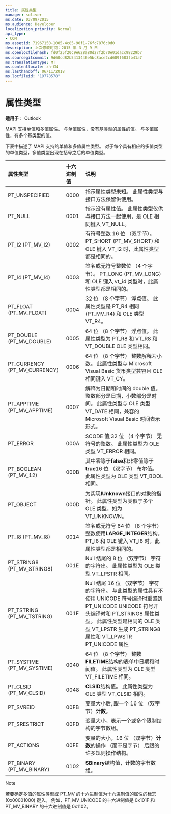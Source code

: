 ```yaml
---
title: 属性类型
manager: soliver
ms.date: 03/09/2015
ms.audience: Developer
localization_priority: Normal
api_type:
- COM
ms.assetid: 71967150-1005-4c85-90f1-76fc7876c0d0
description: 上次修改时间：2015 年 3 月 9 日
ms.openlocfilehash: fd0f25f20c9e628a80d27f2b70e01dacc98229b7
ms.sourcegitcommit: 9d60cd82b5413446e5bc8ace2cd689f683fb41a7
ms.translationtype: MT
ms.contentlocale: zh-CN
ms.lasthandoff: 06/11/2018
ms.locfileid: "19778578"
---
```

# <a name="property-types"></a>属性类型

  
  
**适用于**： Outlook 
  
MAPI 支持单值和多值属性。 与单值属性，没有基类型的属性的值。 与多值属性，有多个基类型的值。 
  
下表中描述了 MAPI 支持的单值和多值属性类型。 对于每个具有相应的多值类型的单值类型，多值类型出现在括号之后的单值类型。
  
|**属性类型**|**十六进制值**|**说明**|
|:-----|:-----|:-----|
|PT_UNSPECIFIED  <br/> |0000  <br/> |指示属性类型未知。 此属性类型与接口方法保留供使用。  <br/> |
|PT_NULL  <br/> |0001  <br/> |指示没有属性值。 此属性类型仅供与接口方法一起使用，是 OLE 相同键入 VT_NULL。  <br/> |
|PT_I2 (PT_MV_I2)  <br/> |0002  <br/> |有符号整数 16 位 （双字节）。 PT_SHORT (PT_MV_SHORT) 和 OLE 键入 VT_I2 时，此属性类型都是相同的。  <br/> |
|PT_I4 (PT_MV_I4)  <br/> |0003  <br/> |签名或无符号整数位 （4 个字节）。 PT_LONG (PT_MV_LONG) 和 OLE 键入 vt_i4 类型时，此属性类型都是相同的。  <br/> |
|PT_FLOAT (PT_MV_FLOAT)  <br/> |0004  <br/> |32 位 （8 个字节） 浮点值。 此属性类型是 PT_R4 相同 (PT_MV_R4) 和 OLE 类型 VT_R4。  <br/> |
|PT_DOUBLE (PT_MV_DOUBLE)  <br/> |0005  <br/> |64 位 （8 个字节） 浮点值。 此属性类型为 PT_R8 和 VT_R8 和 VT_DOUBLE OLE 类型相同。  <br/> |
|PT_CURRENCY (PT_MV_CURRENCY)  <br/> |0006  <br/> |64 位 （8 个字节） 整数解释为小数。 此属性类型与 Microsoft Visual Basic 货币类型兼容且 OLE 相同键入 VT_CY。  <br/> |
|PT_APPTIME (PT_MV_APPTIME)  <br/> |0007  <br/> |解释为日期和时间的 double 值。 整数部分是日期，小数部分是时间。 此属性类型与 OLE 类型 VT_DATE 相同，兼容的 Microsoft Visual Basic 时间表示形式。  <br/> |
|PT_ERROR  <br/> |000A  <br/> |SCODE 值;32 位 （4 个字节） 无符号的整数。 此属性类型为 OLE 类型 VT_ERROR 相同。  <br/> |
|PT_BOOLEAN (PT_MV_12)  <br/> |000B  <br/> |其中零等于**false**和非零值等于**true**16 位 （双字节） 布尔值。 此属性类型为 OLE 类型 VT_BOOL 相同。  <br/> |
|PT_OBJECT  <br/> |000D  <br/> |为实现**IUnknown**接口的对象的指针。 此属性类型为类似于多个 OLE 类型，如为 VT_UNKNOWN。  <br/> |
|PT_I8 (PT_MV_I8)  <br/> |0014  <br/> |签名或无符号 64 位 （8 个字节） 整数使用**LARGE_INTEGER**结构。 PT_I8 和 OLE 键入 VT_I8 时，此属性类型都是相同的。  <br/> |
|PT_STRING8 (PT_MV_STRING8)  <br/> |001E  <br/> |Null 结尾的 8 位 （双字节） 字符的字符串。 此属性类型为 OLE 类型 VT_LPSTR 相同。  <br/> |
|PT_TSTRING (PT_MV_TSTRING)  <br/> |001F  <br/> |Null 结尾 16 位 （双字节） 字符的字符串。 与此类型的属性具有不使用 UNICODE 符号编译时重置到 PT_UNICODE UNICODE 符号开头编译时和 PT_STRING8 属性类型。 此属性类型是相同的 OLE 类型 VT_LPSTR 生成 PT_STRING8 属性和 VT_LPWSTR PT_UNICODE 属性  <br/> |
|PT_SYSTIME (PT_MV_SYSTIME)  <br/> |0040  <br/> |64 位 （8 个字节） 整数**FILETIME**结构的表单中日期和时间值。 此属性类型为 OLE 类型 VT_FILETIME 相同。  <br/> |
|PT_CLSID (PT_MV_CLSID)  <br/> |0048  <br/> |**CLSID**结构值。 此属性类型为 OLE 类型 VT_CLSID 相同。  <br/> |
|PT_SVREID  <br/> |00FB  <br/> |变量大小后, 跟一个 16 位 （双字节）**计数**。  <br/> |
|PT_SRESTRICT  <br/> |00FD  <br/> |变量大小，表示一个或多个限制结构的字节数组。  <br/> |
|PT_ACTIONS  <br/> |00FE  <br/> |变量的大小，16 位 （双字节）**计数**的操作 （而不是字节） 后跟的许多规则操作结构。  <br/> |
|PT_BINARY (PT_MV_BINARY)  <br/> |0102  <br/> |**SBinary**结构值，计数的字节数组。  <br/> |
   
> [!NOTE]
> 若要确定多值的属性类型或 PT_MV 的十六进制值为十六进制值的属性的标志 (0x00001000) 键入。 例如，PT_MV_UNICODE 的十六进制值是 0x101F 和 PT_MV_BINARY 的十六进制值是 0x1102。 
  

